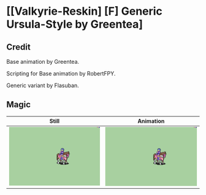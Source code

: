 # [\[Valkyrie-Reskin\] \[F\] Generic Ursula-Style by Greentea]

## Credit

Base animation by Greentea. 

Scripting for Base animation by RobertFPY.

Generic variant by Flasuban.

## Magic

| Still | Animation |
| :---: | :-------: |
| ![Magic still](./Magic_000.png) | ![Magic animation](./Magic.gif) |
